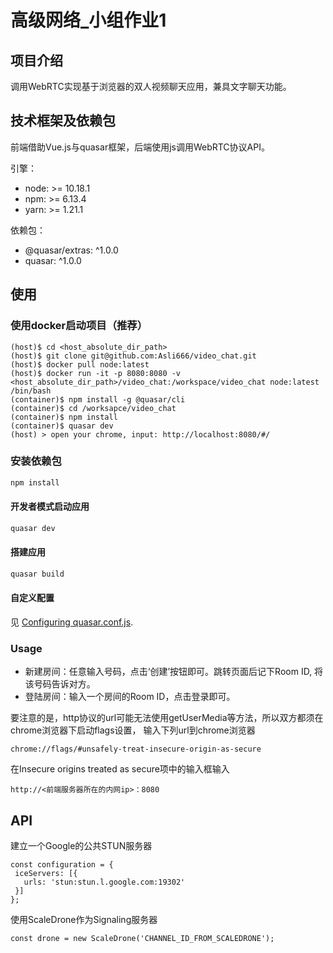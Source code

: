 # 高级网络_小组作业1

## 项目介绍
调用WebRTC实现基于浏览器的双人视频聊天应用，兼具文字聊天功能。
## 技术框架及依赖包
前端借助Vue.js与quasar框架，后端使用js调用WebRTC协议API。

引擎：
* node: >= 10.18.1
* npm: >= 6.13.4
* yarn: >= 1.21.1

依赖包：
* @quasar/extras: ^1.0.0
* quasar: ^1.0.0

## 使用
### 使用docker启动项目（推荐）
```
(host)$ cd <host_absolute_dir_path>
(host)$ git clone git@github.com:Asli666/video_chat.git
(host)$ docker pull node:latest
(host)$ docker run -it -p 8080:8080 -v <host_absolute_dir_path>/video_chat:/workspace/video_chat node:latest /bin/bash
(container)$ npm install -g @quasar/cli
(container)$ cd /worksapce/video_chat
(container)$ npm install
(container)$ quasar dev
(host) > open your chrome, input: http://localhost:8080/#/
```
### 安装依赖包
```bash
npm install
```
#### 开发者模式启动应用
```bash
quasar dev
```
#### 搭建应用
```bash
quasar build
```
#### 自定义配置
见 [Configuring quasar.conf.js](https://quasar.dev/quasar-cli/quasar-conf-js).

### Usage
- 新建房间：任意输入号码，点击‘创建’按钮即可。跳转页面后记下Room ID, 将该号码告诉对方。
- 登陆房间：输入一个房间的Room ID，点击登录即可。

要注意的是，http协议的url可能无法使用getUserMedia等方法，所以双方都须在chrome浏览器下启动flags设置，
输入下列url到chrome浏览器

```
chrome://flags/#unsafely-treat-insecure-origin-as-secure
```

在Insecure origins treated as secure项中的输入框输入
```
http://<前端服务器所在的内网ip>：8080
```

## API
建立一个Google的公共STUN服务器
```
const configuration = {
 iceServers: [{
   urls: 'stun:stun.l.google.com:19302'
 }]
};
```
使用ScaleDrone作为Signaling服务器
```
const drone = new ScaleDrone('CHANNEL_ID_FROM_SCALEDRONE');
```
